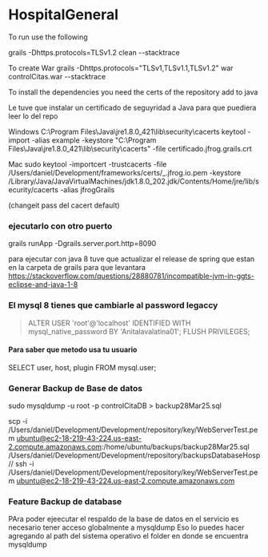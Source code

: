 # HospitalGeneral


To run use the following

grails -Dhttps.protocols=TLSv1.2 clean --stacktrace

To create War
grails -Dhttps.protocols="TLSv1,TLSv1.1,TLSv1.2" war controlCitas.war --stacktrace


To install the dependencies you need the certs of the repository add to java

Le tuve que instalar un certificado de seguyridad a Java para que puediera leer lo del repo

Windows
C:\Program Files\Java\jre1.8.0_421\lib\security\cacerts
keytool -import -alias example -keystore  "C:\Program Files\Java\jre1.8.0_421\lib\security\cacerts" -file certificado.jfrog.grails.crt

Mac
sudo keytool -importcert -trustcacerts -file /Users/daniel/Development/frameworks/certs/_.jfrog.io.pem -keystore /Library/Java/JavaVirtualMachines/jdk1.8.0_202.jdk/Contents/Home/jre/lib/security/cacerts -alias jfrogGrails

(changeit pass del cacert default)

### ejecutarlo con otro puerto
grails runApp -Dgrails.server.port.http=8090


para ejecutar con java 8 tuve que actualizar el release de spring que estan en la carpeta de grails para que levantara
https://stackoverflow.com/questions/28880781/incompatible-jvm-in-ggts-eclipse-and-java-1-8



### El mysql 8 tienes que cambiarle al password legaccy
> ALTER USER 'root'@'localhost' IDENTIFIED WITH mysql_native_password BY 'Anitalavalatina01';
> FLUSH PRIVILEGES;

#### Para saber que metodo usa tu usuario
SELECT user, host, plugin FROM mysql.user;

### Generar Backup de Base de datos

sudo mysqldump -u root -p controlCitaDB > backup28Mar25.sql

scp -i /Users/daniel/Development/Development/repository/key/WebServerTest.pem ubuntu@ec2-18-219-43-224.us-east-2.compute.amazonaws.com:/home/ubuntu/backups/backup28Mar25.sql /Users/daniel/Development/Development/repository/backupsDatabaseHosp
// ssh -i /Users/daniel/Development/Development/repository/key/WebServerTest.pem ubuntu@ec2-18-219-43-224.us-east-2.compute.amazonaws.com

### Feature Backup de database
PAra poder ejeecutar el respaldo de la base de datos en el servicio es necesario tener acceso globalmente a mysqldump
Eso lo puedes hacer agregando al path del sistema operativo el folder en donde se encuentra mysqldump
